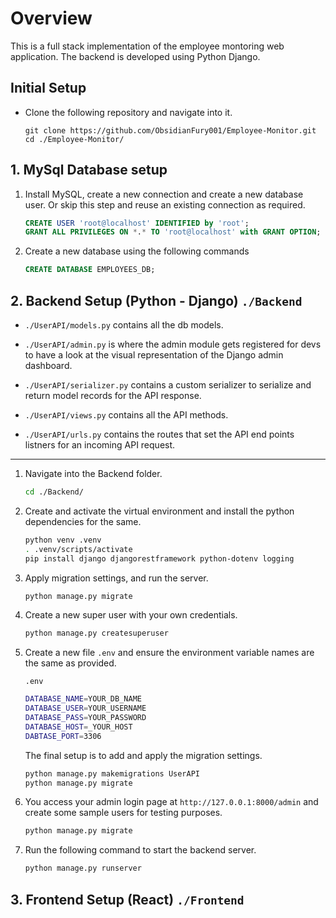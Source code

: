 # Overview

This is a full stack implementation of the employee montoring web application. The backend is developed using Python Django.

## Initial Setup

- Clone the following repository and navigate into it.

    ```git
    git clone https://github.com/ObsidianFury001/Employee-Monitor.git    
    cd ./Employee-Monitor/
    ```

## 1. MySql Database setup

1. Install MySQL, create a new connection and create a new database user. Or skip this step and reuse an existing connection as required.

    ```sql
    CREATE USER 'root@localhost' IDENTIFIED by 'root';
    GRANT ALL PRIVILEGES ON *.* TO 'root@localhost' with GRANT OPTION;
    ```

2. Create a new database using the following commands

    ```sql
    CREATE DATABASE EMPLOYEES_DB;
    ```

## 2. Backend Setup (Python - Django) `./Backend`

- `./UserAPI/models.py` contains all the db models.

- `./UserAPI/admin.py` is where the admin module gets registered for devs to have a look at the visual representation of the Django admin dashboard.

- `./UserAPI/serializer.py` contains a custom serializer to serialize and return model records for the API response.

- `./UserAPI/views.py` contains all the API methods.

- `./UserAPI/urls.py` contains the routes that set the API end points listners for an incoming API request.

---

1. Navigate into the Backend folder.

    ```bash
    cd ./Backend/
    ```

2. Create and activate the virtual environment and install the python dependencies for the same.

    ```bash
    python venv .venv
    . .venv/scripts/activate        
    pip install django djangorestframework python-dotenv logging
    ```

3. Apply migration settings, and run the server.

    ```bash
    python manage.py migrate
    ```

4. Create a new super user with your own credentials.

    ```bash
    python manage.py createsuperuser
    ```

5. Create a new file `.env` and ensure the environment variable names are the same as provided.

    `.env`

    ```bash
    DATABASE_NAME=YOUR_DB_NAME
    DATABASE_USER=YOUR_USERNAME
    DATABASE_PASS=YOUR_PASSWORD
    DATABASE_HOST=_YOUR_HOST
    DABTASE_PORT=3306
    ```

    The final setup is to add and apply the migration settings.

    ```bash
    python manage.py makemigrations UserAPI    
    python manage.py migrate
    ```

6. You access your admin login page at `http://127.0.0.1:8000/admin` and create some sample users for testing purposes.

    ```bash
    python manage.py migrate
    ```

7. Run the following command to start the backend server.

    ```bash
    python manage.py runserver
    ```

## 3. Frontend Setup (React) `./Frontend`
